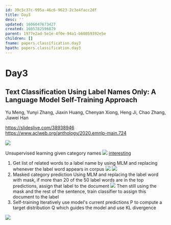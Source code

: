```yaml
---
id: 39c5c37c-995a-46c6-9623-2c3e4facc2df
title: Day3
desc: ''
updated: 1606047673427
created: 1605782596879
parent: 1977e2ad-5e1e-4f0e-94a1-b68059392e5e
children: []
fname: papers.classification.day3
hpath: papers.classification.day3
---
```

# Day3

## Text Classification Using Label Names Only: A Language Model Self-Training Approach

Yu Meng, Yunyi Zhang, Jiaxin Huang, Chenyan Xiong, Heng Ji, Chao Zhang, Jiawei Han 

<https://slideslive.com/38938946>
<https://www.aclweb.org/anthology/2020.emnlp-main.724>

![](emnlp2020-notes/assets/images/2020-11-19-11-44-40.png)

Unsupervised learning given category names
![](emnlp2020-notes/assets/images/2020-11-22-13-15-42.png)
[interesting](8c716ab6-e253-4b05-8167-ad399382adbb)

1. Get list of related words to a label name by using MLM and replacing whenever the label word appears in corpus
   ![](emnlp2020-notes/assets/images/2020-11-19-11-45-38.png)
   ![](emnlp2020-notes/assets/images/2020-11-19-11-53-13.png)
2. Masked category prediction
   Using MLM and replacing the label word with mask, if more than 20 of the 50 label words are in the top predictions, assign that label to the document
   ![](emnlp2020-notes/assets/images/2020-11-19-11-57-21.png)
   Then still using the mask and the rest of the sentence, train classifier to assign this document to the label
3. Self-training
   Iteratively use model's current predictions P to compute a target distribution Q which guides the model and use KL divergence

![](emnlp2020-notes/assets/images/2020-11-19-12-01-21.png)

